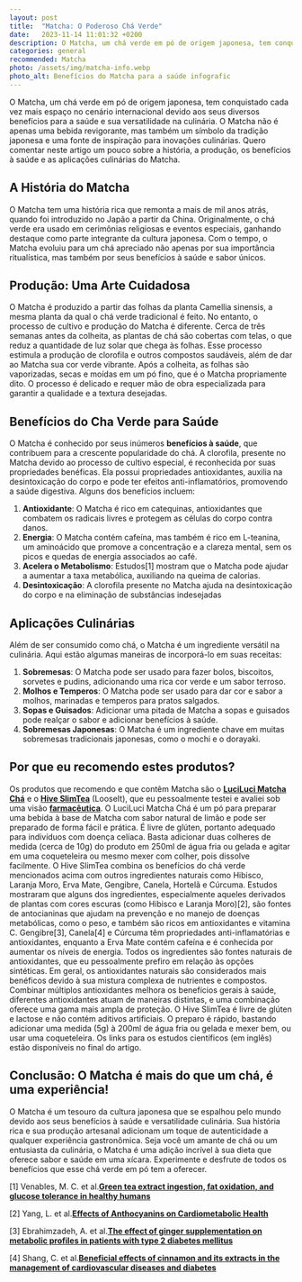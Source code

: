 ```yaml
---
layout: post
title:  "Matcha: O Poderoso Chá Verde"
date:   2023-11-14 11:01:32 +0200
description: O Matcha, um chá verde em pó de origem japonesa, tem conquistado cada vez mais espaço no cenário internacional devido aos seus diversos benefícios para a saúde e sua versatilidade na culinária.
categories: general
recommended: Matcha
photo: /assets/img/matcha-info.webp
photo_alt: Benefícios do Matcha para a saúde infografic
---
```


O Matcha, um chá verde em pó de origem japonesa, tem conquistado cada vez mais espaço no cenário internacional devido aos 
seus diversos benefícios para a saúde e sua versatilidade na culinária. O Matcha não é apenas uma bebida revigorante, 
mas também um símbolo da tradição japonesa e uma fonte de inspiração para inovações culinárias. Quero comentar neste 
artigo um pouco sobre a história, a produção, os benefícios à saúde e as aplicações culinárias do Matcha.

## A História do Matcha
O Matcha tem uma história rica que remonta a mais de mil anos atrás, quando foi introduzido no Japão a partir da China. 
Originalmente, o chá verde era usado em cerimônias religiosas e eventos especiais, ganhando destaque como parte integrante 
da cultura japonesa. Com o tempo, o Matcha evoluiu para um chá apreciado não apenas por sua importância ritualística, 
mas também por seus benefícios à saúde e sabor únicos.


## Produção: Uma Arte Cuidadosa
O Matcha é produzido a partir das folhas da planta Camellia sinensis, a mesma planta da qual o chá verde tradicional 
é feito. No entanto, o processo de cultivo e produção do Matcha é diferente. Cerca de três semanas antes da colheita, 
as plantas de chá são cobertas com telas, o que reduz a quantidade de luz solar que chega às folhas. Esse processo estimula 
a produção de clorofila e outros compostos saudáveis, além de dar ao Matcha sua cor verde vibrante.
Após a colheita, as folhas são vaporizadas, secas e moídas em um pó fino, que é o Matcha propriamente dito. 
O processo é delicado e requer mão de obra especializada para garantir a qualidade e a textura desejadas.

## Benefícios do Cha Verde para Saúde
O Matcha é conhecido por seus inúmeros **benefícios à saúde**, que contribuem para a crescente popularidade do chá.
A clorofila, presente no Matcha devido ao processo de cultivo especial, é reconhecida por suas propriedades benéficas. 
Ela possui propriedades antioxidantes, auxilia na desintoxicação do corpo e pode ter efeitos anti-inflamatórios, promovendo 
a saúde digestiva.
Alguns dos benefícios incluem:
1. **Antioxidante**: O Matcha é rico em catequinas, antioxidantes que combatem os radicais livres e protegem as células do corpo contra danos.
2. **Energia**: O Matcha contém cafeína, mas também é rico em L-teanina, um aminoácido que promove a concentração e a clareza mental, sem os picos e quedas de energia associados ao café.
3. **Acelera o Metabolismo**: Estudos[1] mostram que o Matcha pode ajudar a aumentar a taxa metabólica, auxiliando na queima de calorias.
4. **Desintoxicação**: A clorofila presente no Matcha ajuda na desintoxicação do corpo e na eliminação de substâncias indesejadas

## Aplicações Culinárias
Além de ser consumido como chá, o Matcha é um ingrediente versátil na culinária. Aqui estão algumas maneiras de incorporá-lo em suas receitas:
1. **Sobremesas**: O Matcha pode ser usado para fazer bolos, biscoitos, sorvetes e pudins, adicionando uma rica cor verde e um sabor terroso.
2. **Molhos e Temperos**: O Matcha pode ser usado para dar cor e sabor a molhos, marinadas e temperos para pratos salgados.
3. **Sopas e Guisados**: Adicionar uma pitada de Matcha a sopas e guisados pode realçar o sabor e adicionar benefícios à saúde.
4. **Sobremesas Japonesas**: O Matcha é um ingrediente chave em muitas sobremesas tradicionais japonesas, como o mochi e o dorayaki.

## Por que eu recomendo estes produtos?
Os produtos que recomendo e que contêm Matcha são o **[LuciLuci Matcha Chá](https://loja.luciluci.com.br/produto/cha-matcha-limao?u=ligiavalle)** e 
o **[Hive SlimTea](https://behive.global/produtos/looseit/slim-tea-150g?loja=/ligiavalle&)** (LooseIt), que eu pessoalmente 
testei e avaliei sob uma visão **[farmacêutica](https://brilhointerior.com/about.html)**. O LuciLuci Matcha Chá é um pó para preparar uma 
bebida à base de Matcha com sabor natural de limão e pode ser preparado de forma fácil e prática. 
É livre de glúten, portanto adequado para indivíduos com doença celíaca. 
Basta adicionar duas colheres de medida (cerca de 10g) do produto em 250ml de água fria ou gelada e agitar em uma 
coqueteleira ou mesmo mexer com colher, pois dissolve facilmente. 
O Hive SlimTea combina os benefícios do chá verde mencionados acima com outros ingredientes naturais como Hibisco, 
Laranja Moro, Erva Mate, Gengibre, Canela, Hortelã e Cúrcuma. Estudos mostraram que alguns dos ingredientes, 
especialmente aqueles derivados de plantas com cores escuras (como Hibisco e Laranja Moro)[2], são fontes de antocianinas 
que ajudam na prevenção e no manejo de doenças metabólicas, como o peso, e também são ricos em antioxidantes e vitamina C. 
Gengibre[3], Canela[4] e Cúrcuma têm propriedades anti-inflamatórias e antioxidantes, enquanto a Erva Mate contém cafeína e 
é conhecida por aumentar os níveis de energia. 
Todos os ingredientes são fontes naturais de antioxidantes, que eu pessoalmente prefiro em relação às opções sintéticas. 
Em geral, os antioxidantes naturais são considerados mais benéficos devido à sua mistura complexa de nutrientes e compostos. 
Combinar múltiplos antioxidantes melhora os benefícios gerais à saúde, diferentes antioxidantes atuam de maneiras distintas, 
e uma combinação oferece uma gama mais ampla de proteção. 
O Hive SlimTea é livre de glúten e lactose e não contém aditivos artificiais. 
O preparo é rápido, bastando adicionar uma medida (5g) à 200ml de água fria ou gelada e mexer bem, ou usar uma 
coqueteleira.
Os links para os estudos científicos (em inglês) estão disponíveis no final do artigo.

## Conclusão: O Matcha é mais do que um chá, é uma experiência!
O Matcha é um tesouro da cultura japonesa que se espalhou pelo mundo devido aos seus benefícios à saúde e versatilidade culinária. 
Sua história rica e sua produção artesanal adicionam um toque de autenticidade a qualquer experiência gastronômica. 
Seja você um amante de chá ou um entusiasta da culinária, o Matcha é uma adição incrível à sua dieta que oferece sabor e saúde em uma xícara. 
Experimente e desfrute de todos os benefícios que esse chá verde em pó tem a oferecer.



[1] Venables, M. C. et al.<a href="https://pubmed.ncbi.nlm.nih.gov/18326618/" target="_blank"><strong>Green tea extract ingestion, fat oxidation, and glucose tolerance in healthy humans</strong></a>

[2] Yang, L. et al.<a href="https://www.ncbi.nlm.nih.gov/pmc/articles/PMC5593100/" target="_blank"><strong>Effects of Anthocyanins on Cardiometabolic Health</strong></a>

[3] Ebrahimzadeh, A. et al.<a href="https://www.sciencedirect.com/science/article/pii/S0965229922000048?" target="_blank"><strong>The effect of ginger supplementation on metabolic profiles in patients with type 2 diabetes mellitus</strong></a>

[4] Shang, C. et al.<a href="https://pubs.rsc.org/en/content/articlelanding/2021/FO/D1FO01935J" target="_blank"><strong>Beneficial effects of cinnamon and its extracts in the management of cardiovascular diseases and diabetes</strong></a>

